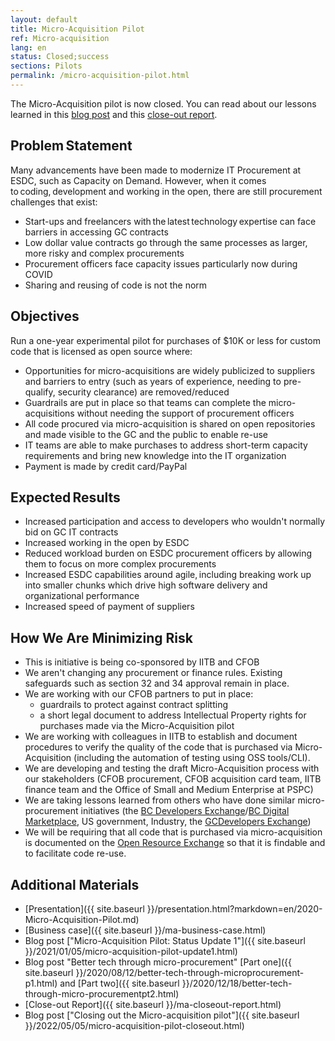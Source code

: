 ```yaml
---
layout: default
title: Micro-Acquisition Pilot
ref: Micro-acquisition
lang: en
status: Closed;success
sections: Pilots
permalink: /micro-acquisition-pilot.html
---
```

<!-- markdownlint-disable MD033 -->
<!-- markdownlint-disable MD037 -->
<div class="alert alert-warning">
   <p>The Micro-Acquisition pilot is now closed. You can read about our lessons learned in this <a href="{{ site.baseurl }}{% link _posts/en/2022-05-05-micro-acquisition-pilot-closeout.md %}">blog post</a> and this <a href="{{ site.baseurl }}{% link _pages/en/ma-closeout-report.md %}">close-out report</a>.</p>
</div>

## Problem Statement  

Many advancements have been made to modernize IT Procurement at ESDC, such as Capacity on Demand.
However, when it comes to coding, development and working in the open, there are still procurement challenges that exist:

- Start-ups and freelancers with the latest technology expertise can face barriers in accessing GC contracts
- Low dollar value contracts go through the same processes as larger, more risky and complex procurements
- Procurement officers face capacity issues particularly now during COVID
- Sharing and reusing of code is not the norm

## Objectives

Run a one-year experimental pilot for purchases of $10K or less for custom code that is licensed as open source where:

- Opportunities for micro-acquisitions are widely publicized to suppliers and barriers to entry (such as years of experience, needing to pre-qualify, security clearance) are removed/reduced
- Guardrails are put in place so that teams can complete the micro-acquisitions without needing the support of procurement officers
- All code procured via micro-acquisition is shared on open repositories and made visible to the GC and the public to enable re-use
- IT teams are able to make purchases to address short-term capacity requirements and bring new knowledge into the IT organization
- Payment is made by credit card/PayPal

## Expected Results  

- Increased participation and access to developers who wouldn't normally bid on GC IT contracts
- Increased working in the open by ESDC
- Reduced workload burden on ESDC procurement officers by allowing them to focus on more complex procurements
- Increased ESDC capabilities around agile, including breaking work up into smaller chunks which drive high software delivery and organizational performance
- Increased speed of payment of suppliers

## How We Are Minimizing Risk

- This is initiative is being co-sponsored by IITB and CFOB
- We aren't changing any procurement or finance rules. Existing safeguards such as section 32 and 34 approval remain in place.
- We are working with our CFOB partners to put in place:
  - guardrails to protect against contract splitting
  - a short legal document to address Intellectual Property rights for purchases made via the Micro-Acquisition pilot
- We are working with colleagues in IITB to establish and document procedures to verify the quality of the code that is purchased via Micro-Acquisition (including the automation of testing using OSS tools/CLI).
- We are developing and testing the draft Micro-Acquisition process with our stakeholders (CFOB procurement, CFOB acquisition card team, IITB finance team and the Office of Small and Medium Enterprise at PSPC)
- We are taking lessons learned from others who have done similar micro-procurement initiatives (the [BC Developers Exchange](https://bcdevexchange.org/)/[BC Digital Marketplace](https://digital.gov.bc.ca/marketplace), US government, Industry, the [GCDevelopers Exchange](https://github.com/canada-ca/devex))
- We will be requiring that all code that is purchased via micro-acquisition is documented on the [Open Resource Exchange](https://code.open.canada.ca/en/index.html) so that it is findable and to facilitate code re-use.

## Additional Materials  

- [Presentation]({{ site.baseurl }}/presentation.html?markdown=en/2020-Micro-Acquisition-Pilot.md)
- [Business case]({{ site.baseurl }}/ma-business-case.html)
- Blog post ["Micro-Acquisition Pilot: Status Update 1"]({{ site.baseurl }}/2021/01/05/micro-acquisition-pilot-update1.html)
- Blog post "Better tech through micro-procurement" [Part one]({{ site.baseurl }}/2020/08/12/better-tech-through-microprocurement-p1.html) and [Part two]({{ site.baseurl }}/2020/12/18/better-tech-through-micro-procurementpt2.html)
- [Close-out Report]({{ site.baseurl }}/ma-closeout-report.html)
- Blog post ["Closing out the Micro-acquisition pilot"]({{ site.baseurl }}/2022/05/05/micro-acquisition-pilot-closeout.html)

